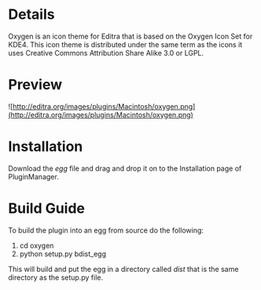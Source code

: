# Details #

Oxygen is an icon theme for Editra that is based on the Oxygen Icon Set for KDE4. This icon theme is distributed under the same term as the icons it uses Creative Commons Attribution Share Alike 3.0 or LGPL.

# Preview #

![http://editra.org/images/plugins/Macintosh/oxygen.png](http://editra.org/images/plugins/Macintosh/oxygen.png)

# Installation #

Download the _egg_ file and drag and drop it on to the Installation page of PluginManager.


# Build Guide #

To build the plugin into an egg from source do the following:

  1. cd oxygen
  1. python setup.py bdist\_egg

This will build and put the egg in a directory called _dist_ that is the same directory as the setup.py file.